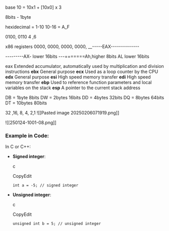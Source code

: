 base 10 = 10x1 + [10x0] x 3

8bits - 1byte

hexidecimal = 1-10 10-16 = A_F

0100, 0110
4      ,6

x86 registers 
0000, 0000, 0000, 0000,
__-----EAX--------------

---------AX- lower 16bits
        ---=======Ah,higher 8bits
                 AL lower 16bits

eax
Extended accumulator, automatically used by multiplication and division instructions
**ebx**
General purpose
**ecx**
Used as a loop counter by the CPU
**edx**
General purpose
**esi**
High speed memory transfer
**edi**
High speed memory transfer
**ebp**
Used to reference function parameters and local variables on the stack
**esp**
A pointer to the current stack address

DB = 1byte 8bits
DW = 2bytes 16bits
DD = 4bytes 32bits
DQ = 8bytes 64bits
DT = 10bytes 80bits

32 ,16, 8, 4, 2,1
![[Pasted image 20250206071919.png]]



![[250124-1001-08.png]]


### Example in Code:

In C or C++:

- **Signed integer**:
    
    c
    
    CopyEdit
    
    `int a = -5; // signed integer`
    
- **Unsigned integer**:
    
    c
    
    CopyEdit
    
    `unsigned int b = 5; // unsigned integer`